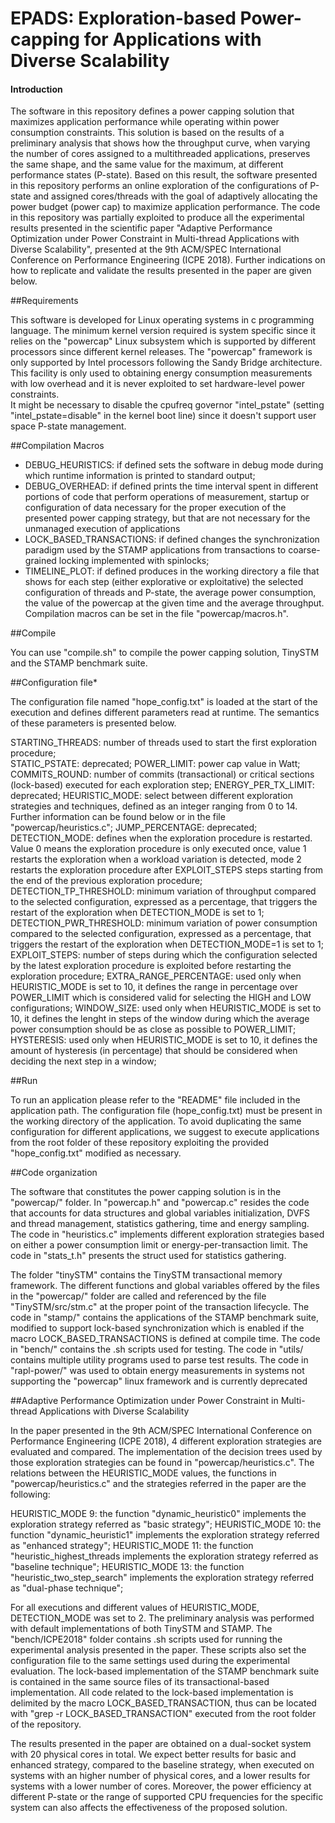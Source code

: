 # EPADS: Exploration-based Power-capping for Applications with Diverse Scalability

#### Introduction

The software in this repository defines a power capping solution that maximizes application performance while operating within power consumption constraints. This solution is based on the results of a preliminary analysis that shows how the throughput curve, when varying the number of cores assigned to a multithreaded applications, preserves the same shape, and the same value for the maximum, at different performance states (P-state). Based on this result, the software presented in this repository performs an online exploration of the configurations of P-state and assigned cores/threads with the goal of adaptively allocating the power budget (power cap) to maximize application performance. The code in this repository was partially exploited to produce all the experimental results presented in the scientific paper "Adaptive Performance Optimization under Power Constraint in Multi-thread Applications with Diverse Scalability", presented at the 9th ACM/SPEC International Conference on Performance Engineering (ICPE 2018). Further indications on how to replicate and validate the results presented in the paper are given below. 

##Requirements

This software is developed for Linux operating systems in c programming language. The minimum kernel version required is system specific since it relies on the "powercap" Linux subsystem which is supported by different processors since different kernel releases. The "powercap" framework is only supported by Intel processors following the Sandy Bridge architecture. This facility is only used to obtaining energy consumption measurements with low overhead and it is never exploited to set hardware-level power constraints.  
It might be necessary to disable the cpufreq governor "intel_pstate" (setting "intel_pstate=disable" in the kernel boot line) since it doesn't support user space P-state management. 

##Compilation Macros

- DEBUG_HEURISTICS: if defined sets the software in debug mode during which runtime information is printed to standard output;
- DEBUG_OVERHEAD: if defined prints the time interval spent in different portions of code that perform operations of measurement, startup or configuration of data necessary for the proper execution of the presented power capping strategy, but that are not necessary for the unmanaged execution of applications
- LOCK_BASED_TRANSACTIONS: if defined changes the synchronization paradigm used by the STAMP applications from transactions to coarse-grained locking implemented with spinlocks; 
- TIMELINE_PLOT: if defined produces in the working directory a file that shows for each step (either explorative or exploitative) the selected configuration of threads and P-state, the average power consumption, the value of the powercap at the given time and the average throughput. 
Compilation macros can be set in the file "powercap/macros.h".

##Compile

You can use "compile.sh" to compile the power capping solution, TinySTM and the STAMP benchmark suite. 

##Configuration file*

The configuration file named "hope_config.txt" is loaded at the start of the execution and defines different parameters read at runtime. 
The semantics of these parameters is presented below.

STARTING_THREADS: number of threads used to start the first exploration procedure;  
STATIC_PSTATE: deprecated;
POWER_LIMIT: power cap value in Watt; 
COMMITS_ROUND: number of commits (transactional) or critical sections (lock-based) executed for each exploration step;
ENERGY_PER_TX_LIMIT: deprecated;
HEURISTIC_MODE: select between different exploration strategies and techniques, defined as an integer ranging from 0 to 14. Further information can be found below or in the file "powercap/heuristics.c";
JUMP_PERCENTAGE: deprecated;
DETECTION_MODE: defines when the exploration procedure is restarted. Value 0 means the exploration procedure is only executed once, value 1 restarts the exploration when a workload variation is detected, mode 2 restarts the exploration procedure after EXPLOIT_STEPS steps starting from the end of the previous exploration procedure;
DETECTION_TP_THRESHOLD: minimum variation of throughput compared to the selected configuration, expressed as a percentage, that triggers the restart of the exploration when DETECTION_MODE is set to 1;
DETECTION_PWR_THRESHOLD: minimum variation of power consumption compared to the selected configuration, expressed as a percentage, that triggers the restart of the exploration when DETECTION_MODE=1 is set to 1;
EXPLOIT_STEPS: number of steps during which the configuration selected by the latest exploration procedure is exploited before restarting the exploration procedure; 
EXTRA_RANGE_PERCENTAGE: used only when HEURISTIC_MODE is set to 10, it defines the range in percentage over POWER_LIMIT which is considered valid for selecting the HIGH and LOW configurations; 
WINDOW_SIZE: used only when HEURISTIC_MODE is set to 10, it defines the lenght in steps of the window during which the average power consumption should be as close as possible to POWER_LIMIT;
HYSTERESIS: used only when HEURISTIC_MODE is set to 10, it defines the amount of hysteresis (in percentage) that should be considered when deciding the next step in a window;

##Run

To run an application please refer to the "README" file included in the application path. The configuration file (hope_config.txt) must be present in the working directory of the application. To avoid duplicating the same configuration for different applications, we suggest to execute applications from the root folder of these repository exploiting the provided "hope_config.txt" modified as necessary. 

##Code organization

The software that constitutes the power capping solution is in the "powercap/" folder. In "powercap.h" and "powercap.c" resides the code that accounts for data structures and global variables initialization, DVFS and thread management, statistics gathering, time and energy sampling. The code in "heuristics.c" implements different exploration strategies based on either a power consumption limit or energy-per-transaction limit. 
The code in "stats_t.h" presents the struct used for statistics gathering. 

The folder "tinySTM" contains the TinySTM transactional memory framework. The different functions and global variables offered by the files in the "powercap/" folder are called and referenced by the file "TinySTM/src/stm.c" at the proper point of the transaction lifecycle. 
The code in "stamp/" contains the applications of the STAMP benchmark suite, modified to support lock-based synchronization which is enabled if the macro LOCK_BASED_TRANSACTIONS is defined at compile time. 
The code in "bench/" contains the .sh scripts used for testing.
The code in "utils/ contains multiple utility programs used to parse test results. 
The code in "rapl-power/" was used to obtain energy measurements in systems not supporting the "powercap" linux framework and is currently deprecated   

##Adaptive Performance Optimization under Power Constraint in Multi-thread Applications with Diverse Scalability

In the paper presented in the 9th ACM/SPEC International Conference on Performance Engineering (ICPE 2018), 4 different exploration strategies are evaluated and compared. The implementation of the decision trees used by those exploration strategies can be found in "powercap/heuristics.c". The relations between the HEURISTIC_MODE values, the functions in "powercap/heuristics.c" and the strategies referred in the paper are the following: 

HEURISTIC_MODE 9: the function "dynamic_heuristic0" implements the exploration strategy referred as "basic strategy";
HEURISTIC_MODE 10: the function "dynamic_heuristic1" implements the exploration strategy referred as "enhanced strategy";
HEURISTIC_MODE 11: the function "heuristic_highest_threads implements the exploration strategy referred as "baseline technique";
HEURISTIC_MODE 13: the function "heuristic_two_step_search" implements the exploration strategy referred as "dual-phase technique";

For all executions and different values of HEURISTIC_MODE, DETECTION_MODE was set to 2. The preliminary analysis was performed with default implementations of both TinySTM and STAMP. The "bench/ICPE2018" folder contains .sh scripts used for running the experimental analysis presented in the paper. These scripts also set the configuration file to the same settings used during the experimental evaluation. The lock-based implementation of the STAMP benchmark suite is contained in the same source files of its transactional-based implementation. All code related to the lock-based implementation is delimited by the macro LOCK_BASED_TRANSACTION, thus can be located with "grep -r LOCK_BASED_TRANSACTION" executed from the root folder of the repository. 

The results presented in the paper are obtained on a dual-socket system with 20 physical cores in total. We expect better results for basic and enhanced strategy, compared to the baseline strategy, when executed on systems with an higher number of physical cores, and a lower results for systems with a lower number of cores. Moreover, the power efficiency at different P-state or the range of supported CPU frequencies for the specific system can also affects the effectiveness of the proposed solution.
